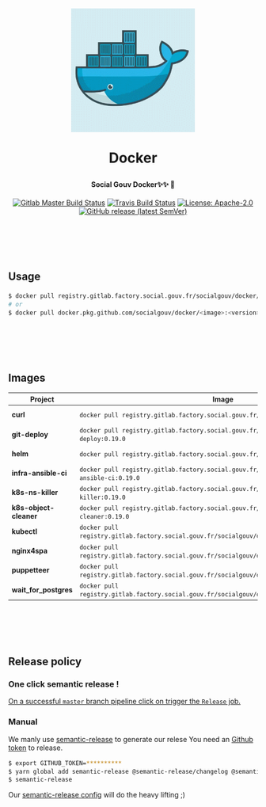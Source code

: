 <h1 align="center">
  <img src="https://github.com/SocialGouv/docker/raw/master/.github/docker.gif" width="250"/>
  <p align="center">Docker</p>
  <p align="center" style="font-size: 0.5em">Social Gouv Docker✨✨ 🐋</p>
</h1>

<p align="center">
  <a href="https://gitlab.factory.social.gouv.fr/SocialGouv/docker/pipelines"><img src="https://gitlab.factory.social.gouv.fr/SocialGouv/docker/badges/master/pipeline.svg" alt="Gitlab Master Build Status"></a>
  <a href="https://travis-ci.com/SocialGouv/docker"><img src="https://travis-ci.com/SocialGouv/docker.svg?branch=master" alt="Travis Build Status"></a>
  <a href="https://opensource.org/licenses/Apache-2.0"><img src="https://img.shields.io/badge/License-Apache--2.0-yellow.svg" alt="License: Apache-2.0"></a>
  <a href="https://github.com/SocialGouv/docker/releases "><img alt="GitHub release (latest SemVer)" src="https://img.shields.io/github/v/release/SocialGouv/docker?sort=semver"></a>
</p>

<br>
<br>
<br>
<br>

## Usage

```sh
$ docker pull registry.gitlab.factory.social.gouv.fr/socialgouv/docker/<image>:<version>
# or
$ docker pull docker.pkg.github.com/socialgouv/docker/<image>:<version>
```

<br>
<br>
<br>
<br>

## Images

| Project                | Image                                                                                            | Links                                                                                       |
| ---------------------- | ------------------------------------------------------------------------------------------------ | ------------------------------------------------------------------------------------------- |
| **curl**               | `docker pull registry.gitlab.factory.social.gouv.fr/socialgouv/docker/curl:0.19.0`               | [![README](https://img.shields.io/badge/README--green.svg)](./curl/README.md)               |
| **git-deploy**         | `docker pull registry.gitlab.factory.social.gouv.fr/socialgouv/docker/git-deploy:0.19.0`         | [![README](https://img.shields.io/badge/README--green.svg)](./git-deploy/README.md)         |
| **helm**               | `docker pull registry.gitlab.factory.social.gouv.fr/socialgouv/docker/helm:0.19.0`               | [![README](https://img.shields.io/badge/README--green.svg)](./helm/README.md)               |
| **infra-ansible-ci**   | `docker pull registry.gitlab.factory.social.gouv.fr/socialgouv/docker/infra-ansible-ci:0.19.0`   | [![README](https://img.shields.io/badge/README--green.svg)](./infra-ansible-ci/README.md)   |
| **k8s-ns-killer**      | `docker pull registry.gitlab.factory.social.gouv.fr/socialgouv/docker/k8s-ns-killer:0.19.0`      | [![README](https://img.shields.io/badge/README--green.svg)](./k8s-ns-killer/README.md)      |
| **k8s-object-cleaner** | `docker pull registry.gitlab.factory.social.gouv.fr/socialgouv/docker/k8s-object-cleaner:0.19.0` | [![README](https://img.shields.io/badge/README--green.svg)](./k8s-object-cleaner/README.md) |
| **kubectl**            | `docker pull registry.gitlab.factory.social.gouv.fr/socialgouv/docker/kubectl:0.19.0`            | [![README](https://img.shields.io/badge/README--green.svg)](./kubectl/README.md)            |
| **nginx4spa**          | `docker pull registry.gitlab.factory.social.gouv.fr/socialgouv/docker/nginx4spa:0.19.0`          | [![README](https://img.shields.io/badge/README--green.svg)](./nginx4spa/README.md)          |
| **puppetteer**         | `docker pull registry.gitlab.factory.social.gouv.fr/socialgouv/docker/puppetteer:0.19.0`         | [![README](https://img.shields.io/badge/README--green.svg)](./puppetteer/README.md)         |
| **wait_for_postgres**  | `docker pull registry.gitlab.factory.social.gouv.fr/socialgouv/docker/wait_for_postgres:0.19.0`  | [![README](https://img.shields.io/badge/README--green.svg)](./wait_for_postgres/README.md)  |

<br>
<br>
<br>
<br>

## Release policy

### One click semantic release !

[On a successful `master` branch pipeline click on trigger the `Release` job.](https://gitlab.factory.social.gouv.fr/SocialGouv/docker/pipelines)

### Manual

We manly use [semantic-release](https://github.com/semantic-release/semantic-release) to generate our relese
You need an [Github token](https://github.com/settings/tokens/new) to release.

```sh
$ export GITHUB_TOKEN=**********
$ yarn global add semantic-release @semantic-release/changelog @semantic-release/git
$ semantic-release
```

Our [semantic-release config](./.releaserc.yml) will do the heavy lifting ;)
